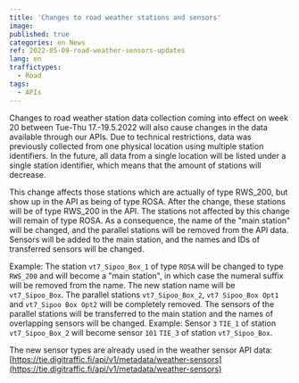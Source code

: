 ```yaml
---
title: 'Changes to road weather stations and sensors'
image:
published: true
categories: en News
ref: 2022-05-09-road-weather-sensors-updates
lang: en
traffictypes:
  - Road
tags:
  - APIs
---
```


Changes to road weather station data collection coming into effect on week 20 between Tue-Thu 17.-19.5.2022 will also cause changes in the data available through our APIs.
Due to technical restrictions, data was previously collected from one physical location using multiple station identifiers.
In the future, all data from a single location will be listed under a single station identifier, which means that the amount of stations will decrease.

This change affects those stations which are actually of type RWS_200, but show up in the API as being of type ROSA.
After the change, these stations will be of type RWS_200 in the API.
The stations not affected by this change will remain of type ROSA.
As a consequence, the name of the "main station" will be changed, and the parallel stations will be removed from the API data.
Sensors will be added to the main station, and the names and IDs of transferred sensors will be changed.

Example: The station `vt7_Sipoo_Box_1` of type `ROSA` will be changed to type `RWS_200` and will become a "main station", 
in which case the numeral suffix will be removed from the name. The new station name will be `vt7_Sipoo_Box`.
The parallel stations `vt7_Sipoo_Box_2`, `vt7 Sipoo_Box Opt1` and `vt7_Sipoo Box Opt2` will be completely removed.
The sensors of the parallel stations will be transferred to the main station and the names of overlapping sensors will be changed.
Example: Sensor `3` `TIE_1` of station `vt7_Sipoo_Box_2` will become sensor `101` `TIE_3` of station `vt7_Sipoo_Box`.

The new sensor types are already used in the weather sensor API data: [https://tie.digitraffic.fi/api/v1/metadata/weather-sensors](https://tie.digitraffic.fi/api/v1/metadata/weather-sensors)